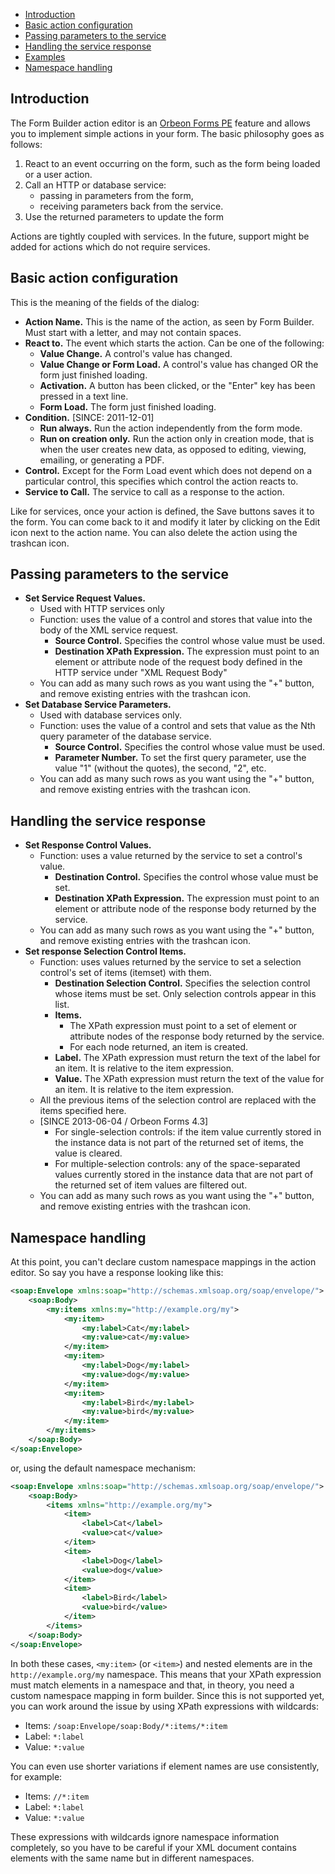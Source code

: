 - [Introduction](#introduction)
- [Basic action configuration](#basic-action-configuration)
- [Passing parameters to the service](#TOC-Passing-parameters-to-the-service)
- [Handling the service response](#TOC-Handling-the-service-response)
- [Examples](#TOC-Examples)
- [Namespace handling](#TOC-Namespace-handling)

## Introduction

The Form Builder action editor is an [Orbeon Forms PE](http://www.orbeon.com/support-services/professional) feature and allows you to implement simple actions in your form. The basic philosophy goes as follows:

1. React to an event occurring on the form, such as the form being loaded or a user action.
2. Call an HTTP or database service:
    - passing in parameters from the form,
    - receiving parameters back from the service.
3. Use the returned parameters to update the form

Actions are tightly coupled with services. In the future, support might be added for actions which do not require services.

## Basic action configuration

This is the meaning of the fields of the dialog:

- **Action Name.** This is the name of the action, as seen by Form Builder. Must start with a letter, and may not contain spaces.
- **React to.** The event which starts the action. Can be one of the following:
    - **Value Change.** A control's value has changed.
    - **Value Change or Form Load.** A control's value has changed OR the form just finished loading.
    - **Activation.** A button has been clicked, or the "Enter" key has been pressed in a text line.
    - **Form Load.** The form just finished loading.
- **Condition.** [SINCE: 2011-12-01]
    - **Run always.** Run the action independently from the form mode.</span></font>
    - **Run on creation only.** Run the action only in creation mode, that is when the user creates new data, as opposed to editing, viewing, emailing, or generating a PDF.
- **Control.** Except for the Form Load event which does not depend on a particular control, this specifies which control the action reacts to.
- **Service to Call.** The service to call as a response to the action.

Like for services, once your action is defined, the Save buttons saves it to the form. You can come back to it and modify it later by clicking on the Edit icon next to the action name. You can also delete the action using the trashcan icon.

## Passing parameters to the service

- **Set Service Request Values.**
    - Used with HTTP services only
    - Function: uses the value of a control and stores that value into the body of the XML service request.
        - **Source Control.** Specifies the control whose value must be used.
        - **Destination XPath Expression.** The expression must point to an element or attribute node of the request body defined in the HTTP service under "XML Request Body"
    - You can add as many such rows as you want using the "+" button, and remove existing entries with the trashcan icon.
- **Set Database Service Parameters.**
    - Used with database services only.
    - Function: uses the value of a control and sets that value as the Nth query parameter of the database service.
        - **Source Control.** Specifies the control whose value must be used.
        - **Parameter Number.** To set the first query parameter, use the value "1" (without the quotes), the second, "2", etc.
    - You can add as many such rows as you want using the "+" button, and remove existing entries with the trashcan icon.

## Handling the service response

- **Set Response Control Values.**
    - Function: uses a value returned by the service to set a control's value.
        - **Destination Control.** Specifies the control whose value must be set.
        - **Destination XPath Expression.** The expression must point to an element or attribute node of the response body returned by the service.
    - You can add as many such rows as you want using the "+" button, and remove existing entries with the trashcan icon.
- **Set response Selection Control Items.**
    - Function: uses values returned by the service to set a selection control's set of items (itemset) with them.
        - **Destination Selection Control.** Specifies the selection control whose items must be set. Only selection controls appear in this list.
        - **Items.**
            - The XPath expression must point to a set of element or attribute nodes of the response body returned by the service.
            - For each node returned, an item is created.
        - **Label.** The XPath expression must return the text of the label for an item. It is relative to the item expression.
        - **Value.** The XPath expression must return the text of the value for an item. It is relative to the item expression.
    - All the previous items of the selection control are replaced with the items specified here.
    - [SINCE 2013-06-04 / Orbeon Forms 4.3]
        - For single-selection controls: if the item value currently stored in the instance data is not part of the returned set of items, the value is cleared.
        - For multiple-selection controls: any of the space-separated values currently stored in the instance data that are not part of the returned set of item values are filtered out.
    - You can add as many such rows as you want using the "+" button, and remove existing entries with the trashcan icon.

## Namespace handling

At this point, you can't declare custom namespace mappings in the action editor. So say you have a response looking like this:

```xml
<soap:Envelope xmlns:soap="http://schemas.xmlsoap.org/soap/envelope/">
    <soap:Body>
        <my:items xmlns:my="http://example.org/my">
            <my:item>
                <my:label>Cat</my:label>
                <my:value>cat</my:value>
            </my:item>
            <my:item>
                <my:label>Dog</my:label>
                <my:value>dog</my:value>
            </my:item>
            <my:item>
                <my:label>Bird</my:label>
                <my:value>bird</my:value>
            </my:item>
        </my:items>
    </soap:Body>
</soap:Envelope>
```

or, using the default namespace mechanism:

```xml
<soap:Envelope xmlns:soap="http://schemas.xmlsoap.org/soap/envelope/">
    <soap:Body>
        <items xmlns="http://example.org/my">
            <item>
                <label>Cat</label>
                <value>cat</value>
            </item>
            <item>
                <label>Dog</label>
                <value>dog</value>
            </item>
            <item>
                <label>Bird</label>
                <value>bird</value>
            </item>
        </items>
    </soap:Body>
</soap:Envelope>
```

In both these cases, `<my:item>` (or `<item>`) and nested elements are in the `http://example.org/my` namespace. This means that your XPath expression must match elements in a namespace and that, in theory, you need a custom namespace mapping in form builder. Since this is not supported yet, you can work around the issue by using XPath expressions with wildcards:

- Items: `/soap:Envelope/soap:Body/*:items/*:item`
- Label: `*:label`
- Value: `*:value`

You can even use shorter variations if element names are use consistently, for example:

- Items: `//*:item`
- Label: `*:label`
- Value: `*:value`

These expressions with wildcards ignore namespace information completely, so you have to be careful if your XML document contains elements with the same name but in different namespaces.